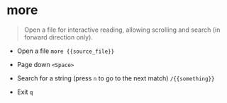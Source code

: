 # more
> Open a file for interactive reading, allowing scrolling and search (in forward direction only).

- Open a file
`more {{source_file}}`

- Page down
`<Space>`

- Search for a string (press `n` to go to the next match)
`/{{something}}`

- Exit
`q`
